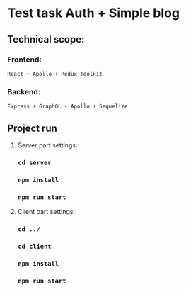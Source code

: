 # Test task Auth + Simple blog

## Technical scope: 

### Frontend:
    React + Apollo + Redux Toolkit

### Backend:
    Express + GraphQL + Apollo + Sequelize

## Project run 
1. Server part settings:
    ### `cd server`
    ### `npm install`
    ### `npm run start`
2. Client part settings:
    ### `cd ../`
    ### `cd client`
    ### `npm install`
    ### `npm run start`

## 
